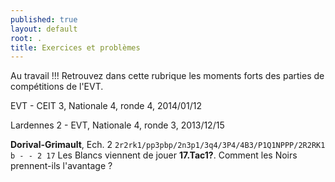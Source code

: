 ```yaml
---
published: true
layout: default
root: .
title: Exercices et problèmes
---
```


Au travail !!! Retrouvez dans cette rubrique les moments forts des parties de compétitions de l'EVT.

EVT - CEIT 3, Nationale 4, ronde 4, 2014/01/12

Lardennes 2 - EVT, Nationale 4, ronde 3, 2013/12/15

**Dorival-Grimault**, Ech. 2
`2r2rk1/pp3pbp/2n3p1/3q4/3P4/4B3/P1Q1NPPP/2R2RK1 b - - 2 17`
Les Blancs viennent de jouer **17.Tac1?**. Comment les Noirs prennent-ils l'avantage ?